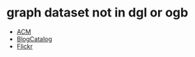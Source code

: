 # graph dataset not in dgl or ogb

- [ACM](https://github.com/kaize0409/GCN_AnomalyDetection_pytorch/blob/main/data/ACM.mat)
- [BlogCatalog](https://github.com/GRAND-Lab/CoLA/blob/main/raw_dataset/BlogCatalog/BlogCatalog.mat)
- [Flickr](https://github.com/GRAND-Lab/CoLA/blob/main/raw_dataset/Flickr/Flickr.mat)